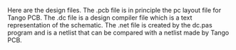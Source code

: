 Here are the design files. The .pcb file is in principle the pc layout file for Tango PCB. The .dc file is a design compiler file which is a text representation of the schematic. The .net file is created by the dc.pas program and is a netlist that can be compared with a netlist made by Tango PCB.
